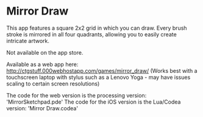 # Mirror Draw

This app features a square 2x2 grid in which you can draw. Every brush stroke is mirrored in all four quadrants, allowing you to easily create intricate artwork.

Not available on the app store.

Available as a web app here: http://ctgstuff.000webhostapp.com/games/mirror_draw/
(Works best with a touchscreen laptop with stylus such as a Lenovo Yoga - may have issues scaling to certain screen resolutions)

The code for the web version is the processing version: 'MirrorSketchpad.pde'
The code for the iOS version is the Lua/Codea version: 'Mirror Draw.codea'

